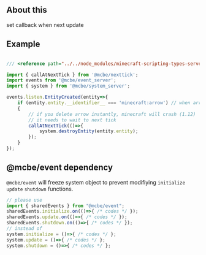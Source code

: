 
## About this
set callback when next update

## Example

```ts

/// <reference path="../../node_modules/minecraft-scripting-types-server/index.d.ts" />

import { callAtNextTick } from '@mcbe/nexttick';
import events from '@mcbe/event_server';
import { system } from '@mcbe/system_server';

events.listen.EntityCreated(entity=>{
    if (entity.entity.__identifier__ === 'minecraft:arrow') // when arrow is created
    {
        // if you delete arrow instantly, minecraft will crash (1.12)
        // it needs to wait to next tick
        callAtNextTick(()=>{
            system.destroyEntity(entity.entity);
        });
    }    
});


```

## @mcbe/event dependency
`@mcbe/event` will freeze system object to prevent modifiying `initialize` `update` `shutdown` functions.  
```ts
// please use
import { sharedEvents } from "@mcbe/event";
sharedEvents.initialize.on(()=>{ /* codes */ });
sharedEvents.update.on(()=>{ /* codes */ });
sharedEvents.shutdown.on(()=>{ /* codes */ });
// instead of 
system.initialize = ()=>{ /* codes */ };
system.update = ()=>{ /* codes */ };
system.shutdown = ()=>{ /* codes */ };
```
